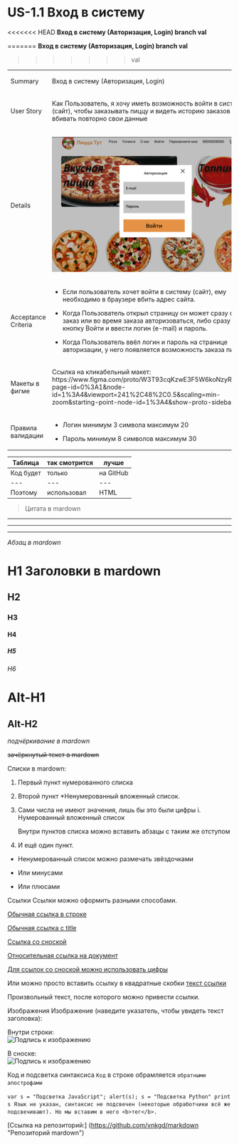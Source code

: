 # US-1.1 Вход в систему

<<<<<<< HEAD
**Вход в систему (Авторизация, Login) branch val**

=======
**Вход в систему (Авторизация, Login) branch val**
>>>>>>> val

<table>
<tbody>
<tr>
<td style="text-align:left;"><p>Summary    </p></td>
<td style="text-align:left;"><p>Вход в систему (Авторизация, Login)      </p></td>
</tr>

<tr>
<td style="text-align:left;"><p>User Story    </p></td>
<td style="text-align:left;"><p>Как Пользователь, я хочу иметь возможность войти в систему (сайт), чтобы заказывать пиццу и видеть историю заказов и не вбивать повторно свои данные</p></td>
</tr>

<tr>
<td style="text-align:left;"><p>Details    </p></td>
<td style="text-align:left;"><p>

<!-- ![Макет](../login.png "Логин") -->

<!-- [image]: ../login.png "Логин" -->

<!-- (../login.png) -->

![Логин](https://github.com/vnkgd/markdown/blob/main/login.png "Login")

</p></td>
</tr>

<tr>
<td style="text-align:left;"><p>Acceptance Criteria</p></td>
<td style="text-align:left;">
<p>

+ Если пользователь хочет войти в систему (сайт), ему необходимо в браузере вбить адрес сайта.

+ Когда Пользователь открыл страницу он может сразу сделать заказ или во время заказа авторизоваться, либо сразу нажать кнопку Войти и ввести логин (e-mail) и пароль.

+ Когда Пользователь ввёл логин и пароль на странице авторизации, у него появляется возможность заказа пиццы.
</p>
</td>
</tr>

<tr>
<td style="text-align:left;"><p>Макеты в фигме   </p></td>
<td style="text-align:left;"><p>Ссылка на кликабельный макет: https://www.figma.com/proto/W3T93cqKzwE3F5W6koNzyR/Untitled?page-id=0%3A1&node-id=1%3A4&viewport=241%2C48%2C0.5&scaling=min-zoom&starting-point-node-id=1%3A4&show-proto-sidebar=1</p></td>
</tr>

<tr>
<td style="text-align:left;"><p>Правила валидации    </p></td>
<td style="text-align:left;"><p>

- Логин минимум 3 символа максимум 20

- Пароль минимум 8 символов максимум 30
</p></td>
</tr>

</tbody>
</table>

Таблица | так смотрится | лучше
--- | --- | ---
Код будет | только | на GitHub
--- | --- | ---
Поэтому | использовал | HTML

> Цитата в mardown
---
***
___

*Абзац в mardown*


# H1 Заголовки в mardown
## H2
### H3
#### H4
##### H5
###### H6

Alt-H1
======

Alt-H2
------

_подчёркивание в mardown_

~~зачёркнутый текст в mardown~~

Списки в mardown:

1. Первый пункт нумерованного списка
2. Второй пункт
    *Ненумерованный вложенный список.
3. Сами числа не имеют значения, лишь бы это были цифры
    i. Нумерованный вложенный список

    Внутри пунктов списка можно вставить абзацы с таким же отступом

4. И ещё один пункт.

* Ненумерованный список можно размечать звёздочками
- Или минусами
+ Или плюсами

Ссылки
Ссылки можно оформить разными способами.

[Обычная ссылка в строке](https://www.google.com)

[Обычная ссылка с title](https://www.google.com "Сайт Google")

[Ссылка со сноской][Произвольный регистронезависимый текст]

[Относительная ссылка на документ](../blob/master/LICENSE)

[Для ссылок со сноской можно использовать цифры][1]

Или можно просто вставить ссылку в квадратные скобки [текст ссылки]

Произвольный текст, после которого можно привести ссылки.

[произвольный регистронезависимый текст]: https://www.mozilla.org
[1]: http://slashdot.org
[текст ссылки]: http://www.reddit.com

Изображения
Изображение (наведите указатель, чтобы увидеть текст заголовка):

Внутри строки:  
![Подпись к изображению](https://habrastorage.org/webt/5b/28/0e/5b280e70928fa813479524.png "Описание изображения")

В сноске:  
![Подпись к изображению][image]

[image]: https://habrastorage.org/webt/5b/28/0e/5b280e70928fa813479524.png "Описание изображения"

Код и подсветка синтаксиса
`Код` в строке обрамляется `обратными апострофами`

`var s = "Подсветка JavaScript";
alert(s);
s = "Подсветка Python"
print s
Язык не указан, синтаксис не подсвечен (некоторые обработчики всё же подсвечивают).
Но мы вставим в него <b>тег</b>.
`

[Ссылка на репозиторий:] (https://github.com/vnkgd/markdown "Репозиторий mardown")
